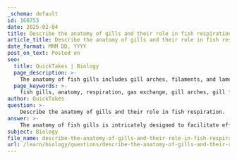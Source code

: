 ```yaml
---
_schema: default
id: 168753
date: 2025-02-04
title: Describe the anatomy of gills and their role in fish respiration.
article_title: Describe the anatomy of gills and their role in fish respiration.
date_format: MMM DD, YYYY
post_on_text: Posted on
seo:
  title: QuickTakes | Biology
  page_description: >-
    The anatomy of fish gills includes gill arches, filaments, and lamellae, which facilitate efficient respiration and gas exchange in aquatic environments, crucial for the survival of fish.
  page_keywords: >-
    fish gills, anatomy, respiration, gas exchange, gill arches, gill filaments, lamellae, operculum, water flow, oxygen absorption, diffusion, aquatic organisms, blood supply, adaptations
author: QuickTakes
question: >-
    Describe the anatomy of gills and their role in fish respiration.
answer: >-
    The anatomy of fish gills is intricately designed to facilitate efficient gas exchange, which is essential for the survival of aquatic organisms. Here’s a detailed overview of their structure and function:\n\n### Anatomy of Fish Gills\n\n1. **Gill Structure**:\n   - Fish gills are typically composed of several key components, including gill arches, gill filaments, and gill rakers.\n   - Each fish usually has **three gill arches** on each side, which support the gill filaments where gas exchange occurs.\n   - The **gill filaments** are thin, elongated structures that increase the surface area available for gas exchange. They are covered in tiny, finger-like projections called **lamellae**, which further enhance the surface area and facilitate oxygen absorption.\n\n2. **Coloration**:\n   - Gills are often dark in color, indicating a rich blood supply. This coloration is crucial as it reflects the presence of numerous blood vessels that transport oxygen and carbon dioxide.\n\n3. **Operculum**:\n   - The **operculum** is a bony flap that covers and protects the gills. It plays a vital role in regulating water flow over the gills during respiration. When fish close their mouths and raise the operculum, it creates a pressure difference that helps draw water in and over the gills.\n\n### Role in Fish Respiration\n\n1. **Water Flow Mechanism**:\n   - Fish intake water by closing the back of their throat and forcing it over the gills. This process is often referred to as "bolting" water.\n   - The movement of water over the gills allows for the absorption of oxygen from the water and the expulsion of carbon dioxide, which is a waste product of cellular respiration.\n\n2. **Gas Exchange Process**:\n   - The gills operate on the principle of diffusion, where oxygen moves from the water (where it is at a higher concentration) into the blood (where it is at a lower concentration), and carbon dioxide moves in the opposite direction.\n   - The thin walls of the gill filaments provide a short diffusion pathway, which is essential for efficient gas exchange.\n\n3. **Adaptations for Efficiency**:\n   - The large surface area to volume ratio of the gill filaments and lamellae is a critical adaptation that maximizes the amount of gas exchanged.\n   - The continuous flow of water over the gills ensures that oxygen is constantly available, which is particularly important for species like sharks that require continuous swimming to maintain water flow.\n\n### Conclusion\n\nIn summary, fish gills are specialized structures that play a crucial role in respiration by facilitating gas exchange in an aquatic environment. Their anatomy, including the arrangement of gill arches, filaments, and the protective operculum, is finely tuned to optimize the intake of oxygen and the removal of carbon dioxide, ensuring the survival of fish in their habitats. Understanding the structure and function of gills is essential for studying fish biology and physiology.
subject: Biology
file_name: describe-the-anatomy-of-gills-and-their-role-in-fish-respiration.md
url: /learn/biology/questions/describe-the-anatomy-of-gills-and-their-role-in-fish-respiration
---
```


&nbsp;